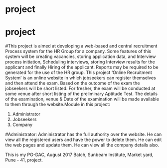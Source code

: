 # project
# project
#This project is aimed at developing a web-based and central recruitment Process system for the HR Group for a company. Some features of this system will be creating vacancies, storing application data, and Interview process initiation, Scheduling interviews, storing Interview results for the applicant and finally Hiring of the applicant. Reports may be required to be generated for the use of the HR group.
This project ‘Online Recruitment System’ is an online website in which jobseekers can register themselves and then attend the exam. Based on the outcome of the exam the jobseekers will be short listed. For fresher, the exam will be conducted at some venue after short listing of the preliminary Aptitude Test. 
The details of the examination, venue & Date of the examination will be made available to them through the website.Module in this project:
1. Administrator
2. Jobseekers
3. Company

#Administrator: Administrator has the full authority over the website. He can view all the registered users and have the power to delete them. He can edit the web pages and update them. He can view all the company details also.

This is my PG-DAC, August 2017 Batch, Sunbeam Institute, Market yard, Pune - 41, project.
